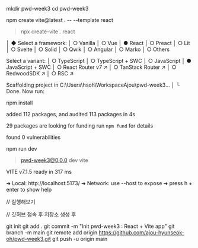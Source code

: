 mkdir pwd-week3
cd pwd-week3

npm create vite@latest . -- --template react

> npx
> create-vite . react

│
◆  Select a framework:
│  ○ Vanilla
│  ○ Vue
│  ● React
│  ○ Preact
│  ○ Lit
│  ○ Svelte
│  ○ Solid
│  ○ Qwik
│  ○ Angular
│  ○ Marko
│  ○ Others

 Select a variant:
│  ○ TypeScript
│  ○ TypeScript + SWC
│  ○ JavaScript
│  ● JavaScript + SWC
│  ○ React Router v7 ↗
│  ○ TanStack Router ↗
│  ○ RedwoodSDK ↗
│  ○ RSC ↗


 Scaffolding project in C:\Users\hsoh\WorkspaceAjou\pwd-week3...
│
└  Done. Now run:

  npm install

added 112 packages, and audited 113 packages in 4s

29 packages are looking for funding
  run `npm fund` for details

found 0 vulnerabilities


  npm run dev

> pwd-week3@0.0.0 dev
> vite


  VITE v7.1.5  ready in 317 ms

  ➜  Local:   http://localhost:5173/
  ➜  Network: use --host to expose
  ➜  press h + enter to show help

// 실행해보기

// 깃허브 접속 후 저장소 생성 후

  git init
  git add .
  git commit -m "Init pwd-week3 : React + Vite app"
  git branch -m main
  git remote add origin https://github.com/ajou-hyunseok-oh/pwd-week3.git
  git push -u origin main

